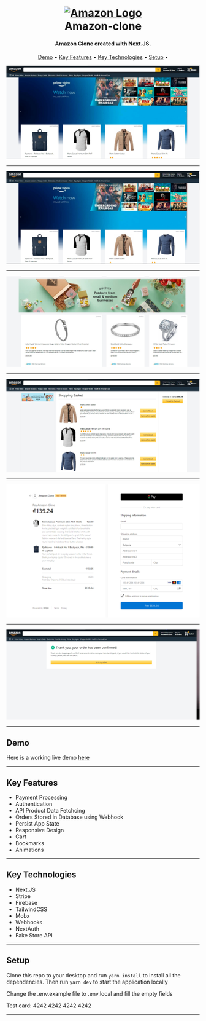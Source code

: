 <h1 align="center">
  <a href="https://amazon-clone-martstech.vercel.app/">
      <img width="200px" src="https://upload.wikimedia.org/wikipedia/commons/thumb/a/a9/Amazon_logo.svg/1000px-Amazon_logo.svg.png" alt="Amazon Logo" />
  </a>
  <br />
  Amazon-clone
  <br />
</h1>

<h4 align="center">
   Amazon Clone created with Next.JS</a>.
</h4>


<p align="center">
  <a href="#demo">Demo</a> •
  <a href="#key-features">Key Features</a> •
  <a href="#key-technologies">Key Technologies</a> •
  <a href="#setup">Setup</a> •
</p>

![Homepage Not Signed Screenshot](public/screenshots/Amazon-mainpage-upper.jpg?raw=true "Homepage Not Signed Screenshot")

---
![Homepage Signed Screenshot](public/screenshots/Amazon-mainpage-signedIn.jpg?raw=true "Homepage Signed Screenshot")

---
![Homepage Lower Screenshot](public/screenshots/Amazon-mainpage-lower.jpg?raw=true "Homepage Lower Screenshot")

---
![Order Screenshot](public/screenshots/Amazon-shoppingcart.jpg?raw=true "Order Screenshot")

---

![Stripe Screenshot](public/screenshots/stripe.png?raw=true "Stripe Screenshot")

---

![Success Screenshot](public/screenshots/Amazon-succesful-order.jpg?raw=true "Success Screenshot")

---
## Demo

Here is a working live demo [here](https://amazon7767.vercel.app)

---

## Key Features

- Payment Processing
- Authentication
- API Product Data Fetchcing
- Orders Stored in Database using Webhook
- Persist App State
- Responsive Design
- Cart
- Bookmarks
- Animations

---

## Key Technologies

- Next.JS
- Stripe
- Firebase
- TailwindCSS
- Mobx
- Webhooks
- NextAuth
- Fake Store API

---

## Setup

Clone this repo to your desktop and run `yarn install` to install all the dependencies.
Then run `yarn dev` to start the application locally

Change the .env.example file to .env.local and fill the empty fields

Test card: 4242 4242 4242 4242

---




